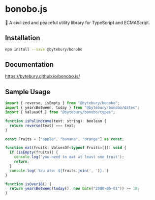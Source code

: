 # bonobo.js

🙊 A civilized and peaceful utility library for TypeScript and ECMAScript.

## Installation

```sh
npm install --save @bytebury/bonobo
```

## Documentation

https://bytebury.github.io/bonobo.js/

## Sample Usage

```js
import { reverse, isEmpty } from "@bytebury/bonobo";
import { yearsBetween, today } from "@bytebury/bonobo/dates";
import { ValuesOf } from "@bytebury/bonobo/types";

function isPalindrome(text: string): boolean {
  return reverse(text) === text;
}

const Fruits = ["apple", "banana", "orange"] as const;

function eat(fruits: ValuesOf<typeof Fruits>[]): void {
  if (isEmpty(fruits)) {
    console.log('you need to eat at least one fruit');
    return;
  }
  console.log(`You ate: ${fruits.join(', ')}.`)
}

function isOver18() {
  return yearsBetween(today(), new Date("2000-06-01")) >= 18;
}
```
